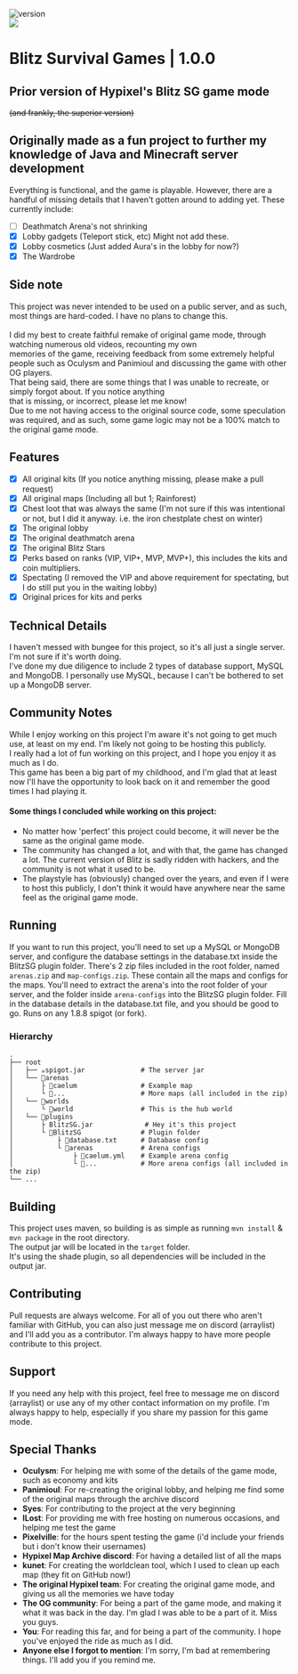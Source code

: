 ![version](https://img.shields.io/badge/version-1.0.0-blue)
<br><a href="https://github.com/HardstylesDev/BlitzSG/graphs/contributors" alt="Contributors"><img src="https://img.shields.io/github/contributors/HardstylesDev/BlitzSG" /></a>

# Blitz Survival Games | 1.0.0

## Prior version of Hypixel's Blitz SG game mode

~~(and frankly, the superior version)~~

## Originally made as a fun project to further my knowledge of Java and Minecraft server development

Everything is functional, and the game is playable. However, there are a handful of missing details that I haven't
gotten around to adding yet.
These currently include:

- [ ] Deathmatch Arena's not shrinking
- [x] Lobby gadgets (Teleport stick, etc) Might not add these.
- [x] Lobby cosmetics (Just added Aura's in the lobby for now?)
- [x] The Wardrobe

## Side note

This project was never intended to be used on a public server, and as such, most things are hard-coded. I have no plans
to change this.
<br>
<br>I did my best to create faithful remake of original game mode, through watching numerous old videos, recounting my
own
<br>memories of the game, receiving feedback from some extremely helpful people such as Oculysm and Panimioul and
discussing the game with other OG players.
<br>That being said, there are some things that I was unable to recreate, or simply forgot about. If you notice anything
<br>that is missing, or incorrect, please let me know!
<br>Due to me not having access to the original source code, some speculation was required, and as such, some game logic
may not be a 100% match to the original game mode.

## Features

- [x] All original kits (If you notice anything missing, please make a pull request)
- [x] All original maps (Including all but 1; Rainforest)
- [x] Chest loot that was always the same (I'm not sure if this was intentional or not, but I did it anyway. i.e. the
  iron chestplate chest on winter)
- [x] The original lobby
- [x] The original deathmatch arena
- [x] The original Blitz Stars
- [x] Perks based on ranks (VIP, VIP+, MVP, MVP+), this includes the kits and coin multipliers.
- [x] Spectating (I removed the VIP and above requirement for spectating, but I do still put you in the waiting lobby)
- [x] Original prices for kits and perks

## Technical Details

I haven't messed with bungee for this project, so it's all just a single server. I'm not sure if it's worth doing.
<br>I've done my due diligence to include 2 types of database support, MySQL and MongoDB. I personally use MySQL,
because I can't be bothered to set up a MongoDB server.

## Community Notes

While I enjoy working on this project I'm aware it's not going to get much use, at least on my end. I'm likely not going
to be hosting this publicly.
<br>
I really had a lot of fun working on this project, and I hope you enjoy it as much as I do.
<br>
This game has been a big part of my childhood, and I'm glad that at least now I'll have the opportunity to look back on
it and remember the good times I had playing it.
<br>

#### Some things I concluded while working on this project:

- No matter how 'perfect' this project could become, it will never be the same as the original game mode.
- The community has changed a lot, and with that, the game has changed a lot. The current version of Blitz is sadly
  ridden with hackers, and the community is not what it used to be.
- The playstyle has (obviously) changed over the years, and even if I were to host this publicly, I don't think it would
  have anywhere near the same feel as the original game mode.
  <br>

## Running

If you want to run this project, you'll need to set up a MySQL or MongoDB server, and configure the database settings in
the database.txt inside the BlitzSG plugin folder.
There's 2 zip files included in the root folder, named `arenas.zip` and `map-configs.zip`. These contain all the maps
and configs for the maps. You'll need to extract the arena's into the root folder of your server, and the folder
inside `arena-configs` into the BlitzSG plugin folder.
Fill in the database details in the database.txt file, and you should be good to go. Runs on any 1.8.8 spigot (or fork).

### Hierarchy

    .
    ├── root                   
    │   ├── ☕spigot.jar              # The server jar     
    │   └── 📁arenas      
    │       ├ 📁caelum                # Example map
    │       └ 📁...                   # More maps (all included in the zip)
    │   └── 📁worlds      
    │       └ 📁world                 # This is the hub world     
    │   └── 📁plugins      
    │       ├ BlitzSG.jar             # Hey it's this project    
    │       └ 📁BlitzSG               # Plugin folder
    │           ├ 📄database.txt      # Database config
    │           └ 📁arenas            # Arena configs
    │               ├ 📁caelum.yml    # Example arena config
    │               └ 📁...           # More arena configs (all included in the zip)
    └── ...

## Building
This project uses maven, so building is as simple as running `mvn install` & `mvn package` in the root directory.
<br>
The output jar will be located in the `target` folder.
<br>
It's using the shade plugin, so all dependencies will be included in the output jar.

## Contributing

Pull requests are always welcome. For all of you out there who aren't familiar with GitHub, you can also just message me
on discord (arraylist) and I'll add you as a contributor. I'm always happy to have more people contribute to this project.

## Support

If you need any help with this project, feel free to message me on discord (arraylist) or use any of my other contact information on my profile.
I'm always happy to help, especially if you share my passion for this game mode.


## Special Thanks

- **Oculysm**: For helping me with some of the details of the game mode, such as economy and kits
- **Panimioul**: For re-creating the original lobby, and helping me find some of the original maps through the archive
  discord
- **Syes**: For contributing to the project at the very beginning
- **ILost**: For providing me with free hosting on numerous occasions, and helping me test the game
- **Pixelville**: for the hours spent testing the game (i'd include your friends but i don't know their usernames)
- **Hypixel Map Archive discord**: For having a detailed list of all the maps
- **kunet**: For creating the worldclean tool, which I used to clean up each map (they fit on GitHub now!)
- **The original Hypixel team**: For creating the original game mode, and giving us all the memories we have today
- **The OG community**: For being a part of the game mode, and making it what it was back in the day. I'm glad I was
  able to
  be a part of it. Miss you guys.
- **You**: For reading this far, and for being a part of the community. I hope you've enjoyed the ride as much as I did.
- **Anyone else I forgot to mention**: I'm sorry, I'm bad at remembering things. I'll add you if you remind me.
